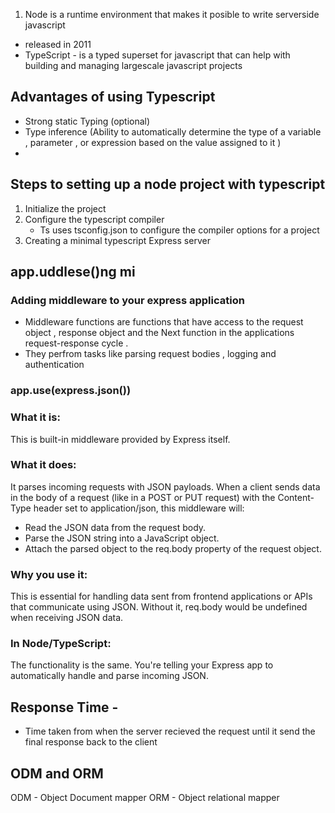 1. Node is a runtime environment that makes it posible  to write serverside javascript 
-  released in 2011
- TypeScript - is a typed superset for javascript that can help with building and managing largescale javascript projects 

## Advantages of using Typescript 
- Strong static Typing (optional)
- Type inference  (Ability to automatically determine the type of a variable , parameter , or expression based on the value assigned to it  )
- 

## Steps to setting up a node project with typescript 
1. Initialize the project 
2. Configure  the typescript compiler 
   - Ts uses tsconfig.json to configure the compiler options for a project 
3. Creating a minimal typescript Express server 


## app.uddlese()ng mi
### Adding middleware to your express application 

- Middleware functions are functions that have access to the request object , response object and the Next function in the applications request-response cycle . 
- They perfrom tasks like parsing request bodies , logging and authentication 


### app.use(express.json())


### What it is: 
This is built-in middleware provided by Express itself.
###  What it does:
 It parses incoming requests with JSON payloads. When a client sends data in the body of a request (like in a POST or PUT request) with the Content-Type header set to application/json, this middleware will:

- Read the JSON data from the request body.
- Parse the JSON string into a JavaScript object.
- Attach the parsed object to the req.body property of the request object.


### Why you use it:
 This is essential for handling data sent from frontend applications or APIs that communicate using JSON. Without it, req.body would be undefined when receiving JSON data.
### In Node/TypeScript: 
The functionality is the same. You're telling your Express app to automatically handle and parse incoming JSON.

## Response Time -
-  Time taken from when the server recieved the request until it send the final response back to the client

## ODM and ORM 
ODM - Object Document mapper
ORM - Object relational mapper

